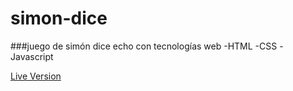 # simon-dice
###juego de simón dice echo con tecnologías web 
-HTML
-CSS
-Javascript

[Live Version](https://octa-r.github.io/simon-dice/)
